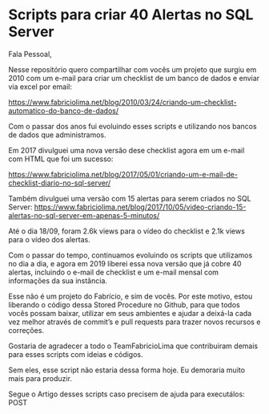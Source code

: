 # Scripts para criar 40 Alertas no SQL Server

Fala Pessoal,

Nesse repositório quero compartilhar com vocês um projeto que surgiu em 2010 com um e-mail para criar um checklist de um banco de dados 
e enviar via excel por email:

https://www.fabriciolima.net/blog/2010/03/24/criando-um-checklist-automatico-do-banco-de-dados/

Com o passar dos anos fui evoluindo esses scripts e utilizando nos bancos de dados que administramos.

Em 2017 divulguei uma nova versão dese checklist agora em um e-mail com HTML que foi um sucesso:

https://www.fabriciolima.net/blog/2017/05/01/criando-um-e-mail-de-checklist-diario-no-sql-server/

Também divulguei uma versão com 15 alertas para serem criados no SQL Server:
https://www.fabriciolima.net/blog/2017/10/05/video-criando-15-alertas-no-sql-server-em-apenas-5-minutos/

Até o dia 18/09, foram 2.6k views para o vídeo do checklist e 2.1k views para o vídeo dos alertas.

Com o passar do tempo, continuamos evoluindo os scripts que utilizamos no dia a dia, e agora em 2019 liberei essa nova versão 
que já cobre 40 alertas, incluindo o e-mail de checklist e um e-mail mensal com informações da sua instância.


Esse não é um projeto do Fabrício, e sim de vocês. Por este motivo, estou liberando o código dessa Stored Procedure no Github, para que todos vocês possam baixar, utilizar em seus ambientes e ajudar a deixá-la cada vez melhor através de commit’s e pull requests para trazer novos recursos e correções.

Gostaria de agradecer a todo o TeamFabricioLima que contribuiram demais para esses scripts com ideias e códigos. 

Sem eles, esse script não estaria dessa forma hoje. Eu demoraria muito mais para produzir.

Segue o Artigo desses scripts caso precisem de ajuda para executálos: POST



